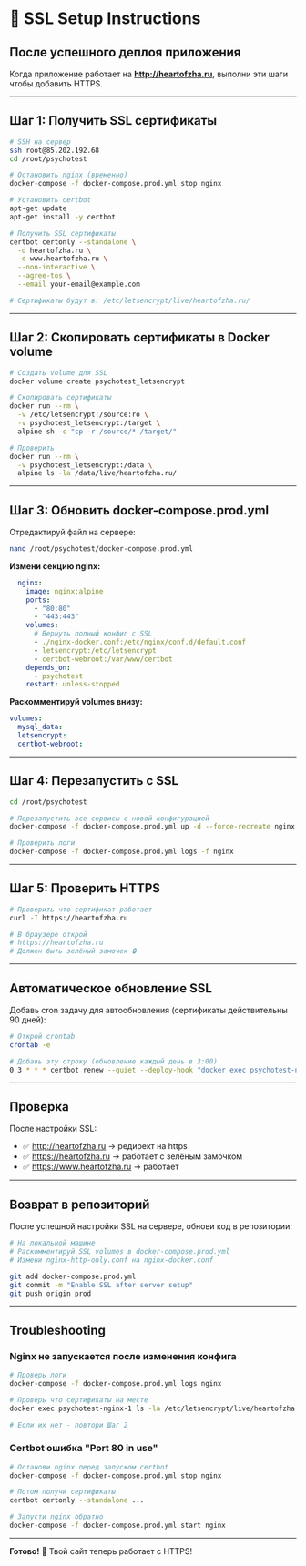 # 🔐 SSL Setup Instructions

## После успешного деплоя приложения

Когда приложение работает на **http://heartofzha.ru**, выполни эти шаги чтобы добавить HTTPS.

---

## Шаг 1: Получить SSL сертификаты

```bash
# SSH на сервер
ssh root@85.202.192.68
cd /root/psychotest

# Остановить nginx (временно)
docker-compose -f docker-compose.prod.yml stop nginx

# Установить certbot
apt-get update
apt-get install -y certbot

# Получить SSL сертификаты
certbot certonly --standalone \
  -d heartofzha.ru \
  -d www.heartofzha.ru \
  --non-interactive \
  --agree-tos \
  --email your-email@example.com

# Сертификаты будут в: /etc/letsencrypt/live/heartofzha.ru/
```

---

## Шаг 2: Скопировать сертификаты в Docker volume

```bash
# Создать volume для SSL
docker volume create psychotest_letsencrypt

# Скопировать сертификаты
docker run --rm \
  -v /etc/letsencrypt:/source:ro \
  -v psychotest_letsencrypt:/target \
  alpine sh -c "cp -r /source/* /target/"

# Проверить
docker run --rm \
  -v psychotest_letsencrypt:/data \
  alpine ls -la /data/live/heartofzha.ru/
```

---

## Шаг 3: Обновить docker-compose.prod.yml

Отредактируй файл на сервере:

```bash
nano /root/psychotest/docker-compose.prod.yml
```

**Измени секцию nginx:**

```yaml
  nginx:
    image: nginx:alpine
    ports:
      - "80:80"
      - "443:443"
    volumes:
      # Вернуть полный конфиг с SSL
      - ./nginx-docker.conf:/etc/nginx/conf.d/default.conf
      - letsencrypt:/etc/letsencrypt
      - certbot-webroot:/var/www/certbot
    depends_on:
      - psychotest
    restart: unless-stopped
```

**Раскомментируй volumes внизу:**

```yaml
volumes:
  mysql_data:
  letsencrypt:
  certbot-webroot:
```

---

## Шаг 4: Перезапустить с SSL

```bash
cd /root/psychotest

# Перезапустить все сервисы с новой конфигурацией
docker-compose -f docker-compose.prod.yml up -d --force-recreate nginx

# Проверить логи
docker-compose -f docker-compose.prod.yml logs -f nginx
```

---

## Шаг 5: Проверить HTTPS

```bash
# Проверить что сертификат работает
curl -I https://heartofzha.ru

# В браузере открой
# https://heartofzha.ru
# Должен быть зелёный замочек 🔒
```

---

## Автоматическое обновление SSL

Добавь cron задачу для автообновления (сертификаты действительны 90 дней):

```bash
# Открой crontab
crontab -e

# Добавь эту строку (обновление каждый день в 3:00)
0 3 * * * certbot renew --quiet --deploy-hook "docker exec psychotest-nginx-1 nginx -s reload"
```

---

## Проверка

После настройки SSL:
- ✅ http://heartofzha.ru → редирект на https
- ✅ https://heartofzha.ru → работает с зелёным замочком
- ✅ https://www.heartofzha.ru → работает

---

## Возврат в репозиторий

После успешной настройки SSL на сервере, обнови код в репозитории:

```bash
# На локальной машине
# Раскомментируй SSL volumes в docker-compose.prod.yml
# Измени nginx-http-only.conf на nginx-docker.conf

git add docker-compose.prod.yml
git commit -m "Enable SSL after server setup"
git push origin prod
```

---

## Troubleshooting

### Nginx не запускается после изменения конфига

```bash
# Проверь логи
docker-compose -f docker-compose.prod.yml logs nginx

# Проверь что сертификаты на месте
docker exec psychotest-nginx-1 ls -la /etc/letsencrypt/live/heartofzha.ru/

# Если их нет - повтори Шаг 2
```

### Certbot ошибка "Port 80 in use"

```bash
# Останови nginx перед запуском certbot
docker-compose -f docker-compose.prod.yml stop nginx

# Потом получи сертификаты
certbot certonly --standalone ...

# Запусти nginx обратно
docker-compose -f docker-compose.prod.yml start nginx
```

---

**Готово!** 🎉 Твой сайт теперь работает с HTTPS!


